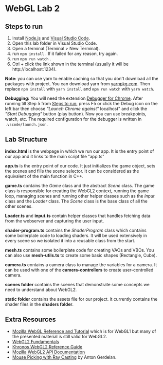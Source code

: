 # WebGL Lab 2

## Steps to run

1. Install [Node.js](https://nodejs.org/en/) and [Visual Studio Code](https://code.visualstudio.com/).
2. Open this lab folder in Visual Studio Code.
3. Open a terminal (Terminal > New Terminal).
4. run `npm install` . If it failed for any reason, try again.
5. run `npm run watch` .
6. Ctrl + click the link shown in the terminal (usually it will be http://localhost:1234).

**Note:** you can use yarn to enable caching so that you don't download all the packages with project. You can download yarn from [yarnpkg.com](https://yarnpkg.com/lang/en/). Then replace `npm install` with `yarn install` and `npm run watch` with `yarn watch`.

**Debugging:** You will need the extension [Debugger for Chrome](https://marketplace.visualstudio.com/items?itemName=msjsdiag.debugger-for-chrome). After running till Step 5 from [Steps to run](#steps-to-run), press F5 or click the Debug icon on the left bar then choose *"Launch Chrome against"* localhost" and click the *"Start Debugging"* button (play button). Now you can use breakpoints, watch, etc. The required configuration for the debugger is written in `.vscode/launch.json`.

## Lab Structure

**index.html** is the webpage in which we run our app. It is the entry point of our app and it links to the main script file "app.ts"

**app.ts** is the entry point of our code. It just initializes the game object, sets the scenes and fills the scene selector. It can be considered as the equivalent of the main function in C++.

**game.ts** contains the *Game* class and the abstract *Scene* class. The game class is responsible for creating the WebGL2 context, running the game loop, managing scenes and running other helper classes such as the *Input* class and the *Loader* class. The *Scene* class is the base class of all the other scenes.

**Loader.ts** and **input.ts** contain helper classes that handles fetching data from the webserver and capturing the user input.

**shader-program.ts** contains the *ShaderProgram* class which contains some boilerplate code to loading shaders. It will be used extensively in every scene so we isolated it into a reusable class from the start.

**mesh.ts** contains some boilerplate code for creating VAOs and VBOs. You can also use **mesh-utils.ts** to create some basic shapes (Rectangle, Cube).

**camera.ts** contains a camera class to manage the variables for a camera. It can be used with one of the **camera-controllers** to create user-controlled camera.

**scenes folder** contains the scenes that demonstrate some concepts we need to understand about WebGL2.

**static folder** contains the assets file for our project. It currently contains the shader files in the **shaders folder**.

## Extra Resources

* [Mozilla WebGL Reference and Tutorial](https://developer.mozilla.org/en-US/docs/Web/API/WebGL_API) which is for WebGL1 but many of the presented material is still valid for WebGL2.
* [WebGL2 Fundamentals](https://webgl2fundamentals.org/)
* [Khronos WebGL2 Reference Guide](https://www.khronos.org/files/webgl20-reference-guide.pdf)
* [Mozilla WebGL2 API Documentation](https://developer.mozilla.org/en-US/docs/Web/API/WebGL2RenderingContext)
* [Mouse Picking with Ray Casting](http://antongerdelan.net/opengl/raycasting.html) by Anton Gerdelan.